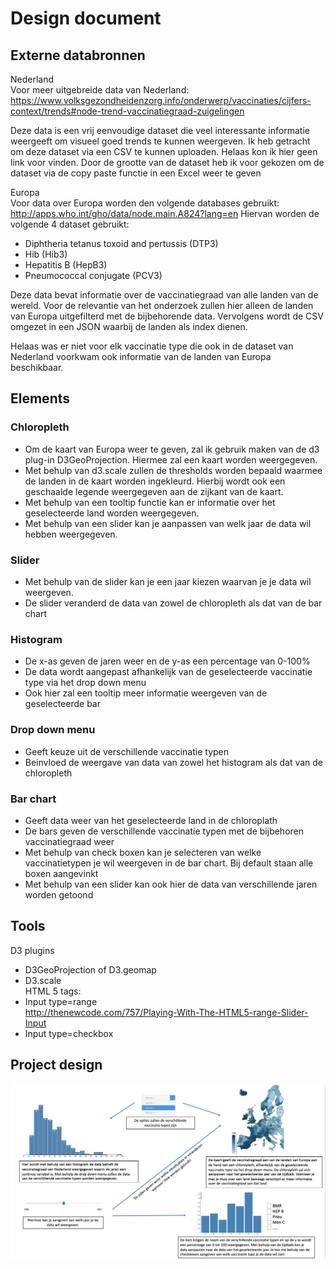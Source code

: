 # Design document

## Externe databronnen<br>
Nederland<br>
Voor meer uitgebreide data van Nederland:<br>
https://www.volksgezondheidenzorg.info/onderwerp/vaccinaties/cijfers-context/trends#node-trend-vaccinatiegraad-zuigelingen

Deze data is een vrij eenvoudige dataset die veel interessante informatie weergeeft om visueel goed trends te kunnen weergeven. Ik heb getracht om deze dataset via een CSV te kunnen uploaden. Helaas kon ik hier geen link voor vinden. Door de grootte van de dataset heb ik voor gekozen om de dataset via de copy paste functie in een Excel weer te geven

Europa<br>
Voor data over Europa worden den volgende databases gebruikt:<br>
http://apps.who.int/gho/data/node.main.A824?lang=en
Hiervan worden de volgende 4 dataset gebruikt:
-	Diphtheria tetanus toxoid and pertussis (DTP3)
-	Hib (Hib3)
-	Hepatitis B (HepB3)
-	Pneumococcal conjugate (PCV3)

Deze data bevat informatie over de vaccinatiegraad van alle landen van de wereld. Voor de relevantie van het onderzoek zullen hier alleen de landen van Europa uitgefilterd met de bijbehorende data. Vervolgens wordt de CSV omgezet in een JSON waarbij de landen als index dienen.

Helaas was er niet voor elk vaccinatie type die ook in de dataset van Nederland voorkwam ook informatie van de landen van Europa beschikbaar.

## Elements<br>
### Chloropleth<br>
-	Om de kaart van Europa weer te geven, zal ik gebruik maken van de d3 plug-in D3GeoProjection. Hiermee zal een kaart worden weergegeven.
-	Met behulp van d3.scale zullen de thresholds worden bepaald waarmee de landen in de kaart worden ingekleurd. Hierbij wordt ook een geschaalde legende weergegeven aan de zijkant van de kaart.
-	Met behulp van een tooltip functie kan er informatie over het geselecteerde land worden weergegeven.
-	Met behulp van een slider kan je aanpassen van welk jaar de data wil hebben weergegeven.

### Slider<br>
-	Met behulp van de slider kan je een jaar kiezen waarvan je je data wil weergeven.
-	De slider veranderd de data van zowel de chloropleth als dat van de bar chart

### Histogram<br>
-	De x-as geven de jaren weer en de y-as een percentage van 0-100%
-	De data wordt aangepast afhankelijk van de geselecteerde vaccinatie type via het drop down menu
-	Ook hier zal een tooltip meer informatie weergeven van de geselecteerde bar

### Drop down menu<br>
-	Geeft keuze uit de verschillende vaccinatie typen
-	Beinvloed de weergave van data van zowel het histogram als dat van de chloropleth

### Bar chart<br>
-	Geeft data weer van het geselecteerde land in de chloroplath
-	De bars geven de verschillende vaccinatie typen met de bijbehoren vaccinatiegraad weer
-	Met behulp van check boxen kan je selecteren van welke vaccinatietypen je wil weergeven in de bar chart. Bij default staan alle boxen aangevinkt
-	Met behulp van een slider kan ook hier de data van verschillende jaren worden getoond

## Tools<br>
D3 plugins<br>
-	D3GeoProjection of D3.geomap
-	D3.scale<br>
HTML 5 tags:
-	Input type=range<br>
http://thenewcode.com/757/Playing-With-The-HTML5-range-Slider-Input
-	Input type=checkbox

## Project design
![design](/doc/design.png)
